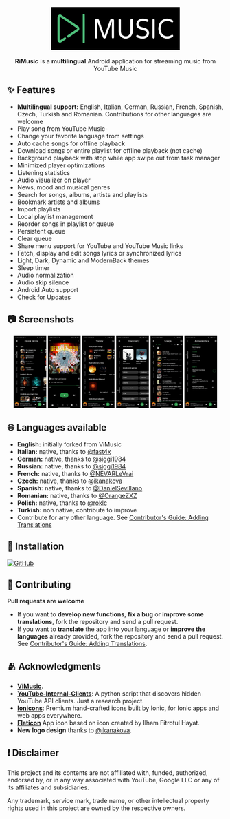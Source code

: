 <div align="center">
  <img src="./app_logo.png" width="300" height="100" />    
  <p><b>RiMusic</b> is a <b>multilingual</b> Android application for streaming music from YouTube Music</p>
</div>

## ✨ Features
- **Multilingual support:** English, Italian, German, Russian, French, Spanish, Czech, Turkish and Romanian. Contributions for other languages are welcome
- Play song from YouTube Music- 
- Change your favorite language from settings
- Auto cache songs for offline playback
- Download songs or entire playlist for offline playback (not cache) 
- Background playback with stop while app swipe out from task manager
- Minimized player optimizations
- Listening statistics
- Audio visualizer on player
- News, mood and musical genres
- Search for songs, albums, artists and playlists
- Bookmark artists and albums
- Import playlists
- Local playlist management
- Reorder songs in playlist or queue
- Persistent queue
- Clear queue
- Share menu support for YouTube and YouTube Music links
- Fetch, display and edit songs lyrics or synchronized lyrics
- Light, Dark, Dynamic and ModernBack themes
- Sleep timer
- Audio normalization
- Audio skip silence
- Android Auto support
- Check for Updates

## 📷 Screenshots
<div align="center">
  <img src="./fastlane/metadata/android/en-US/images/phoneScreenshots/1.jpg" width="15%" />
  <img src="./fastlane/metadata/android/en-US/images/phoneScreenshots/2.jpg" width="15%" />
  <img src="./fastlane/metadata/android/en-US/images/phoneScreenshots/3.jpg" width="15%" />
  <img src="./fastlane/metadata/android/en-US/images/phoneScreenshots/4.jpg" width="15%" />
  <img src="./fastlane/metadata/android/en-US/images/phoneScreenshots/5.jpg" width="15%" />
  <img src="./fastlane/metadata/android/en-US/images/phoneScreenshots/6.jpg" width="15%" />
</div>

## 🌐 Languages available
- **English:** initially forked from ViMusic
- **Italian:** native, thanks to [@fast4x](https://github.com/fast4x)
- **German:** native, thanks to [@siggi1984](https://github.com/siggi1984)
- **Russian:** native, thanks to [@siggi1984](https://github.com/siggi1984)
- **French:** native, thanks to [@NEVARLeVrai](https://github.com/NEVARLeVrai)
- **Czech:** native, thanks to [@ikanakova](https://github.com/ikanakova)
- **Spanish:** native, thanks to [@DanielSevillano](https://github.com/DanielSevillano)
- **Romanian:** native, thanks to [@OrangeZXZ](https://github.com/OrangeZxZ)
- **Polish:** native, thanks to [@roklc](https://github.com/roklc)
- **Turkish:** non native, contribute to improve
- Contribute for any other language. See [Contributor's Guide: Adding Translations](https://github.com/fast4x/RiMusic/wiki/Contributor's-Guide:-Adding-Translations)

## 📲 Installation
[<img src="https://raw.githubusercontent.com/NeoApplications/Neo-Backup/034b226cea5c1b30eb4f6a6f313e4dadcbb0ece4/badge_github.png" alt="GitHub" height="80">](https://github.com/fast4x/RiMusic/releases/latest)

## 🤝 Contributing
**Pull requests are welcome**
- If you want to **develop new functions**, **fix a bug** or **improve some translations**, fork the repository and send a pull request.
- If you want to **translate** the app into your language or **improve the languages** already provided, fork the repository and send a pull request. See [Contributor's Guide: Adding Translations](https://github.com/fast4x/RiMusic/wiki/Contributor's-Guide:-Adding-Translations).

## 🫂 Acknowledgments
- [**ViMusic**](https://github.com/vfsfitvnm/ViMusic).
- [**YouTube-Internal-Clients**](https://github.com/zerodytrash/YouTube-Internal-Clients): A python script that discovers hidden YouTube API clients. Just a research project.
- [**Ionicons**](https://github.com/ionic-team/ionicons): Premium hand-crafted icons built by Ionic, for Ionic apps and web apps everywhere.
- [**Flaticon**](https://www.flaticon.com/authors/ilham-fitrotul-hayat) App icon based on icon created by Ilham Fitrotul Hayat.
- **New logo design** thanks to [@ikanakova](https://github.com/ikanakova).

## ❗ Disclaimer
This project and its contents are not affiliated with, funded, authorized, endorsed by, or in any way associated with YouTube, Google LLC or any of its affiliates and subsidiaries.

Any trademark, service mark, trade name, or other intellectual property rights used in this project are owned by the respective owners.